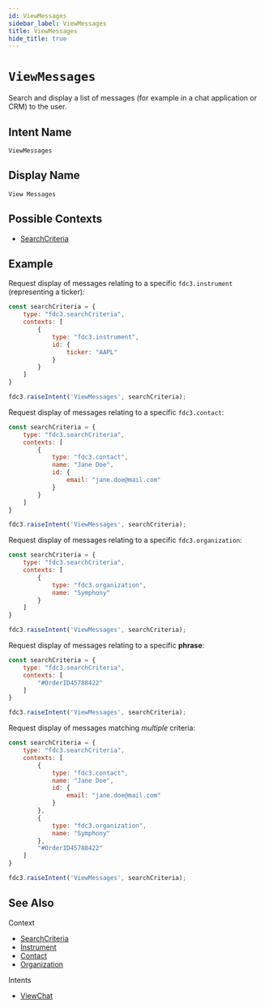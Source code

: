 ```yaml
---
id: ViewMessages
sidebar_label: ViewMessages
title: ViewMessages
hide_title: true
---
```

# `ViewMessages`

Search and display a list of messages (for example in a chat application or CRM) to the user. 

## Intent Name

`ViewMessages`

## Display Name

`View Messages`

## Possible Contexts

* [SearchCriteria](../../context/ref/SearchCriteria)

## Example

Request display of messages relating to a specific `fdc3.instrument` (representing a ticker):
```js
const searchCriteria = {
    type: "fdc3.searchCriteria",
    contexts: [
        {
            type: "fdc3.instrument",
            id: {
                ticker: "AAPL"
            }
        }
    ]
}

fdc3.raiseIntent('ViewMessages', searchCriteria);
```

Request display of messages relating to a specific `fdc3.contact`:

```js
const searchCriteria = {
    type: "fdc3.searchCriteria",
    contexts: [
        {
            type: "fdc3.contact",
            name: "Jane Doe",
            id: {
                email: "jane.doe@mail.com"
            }
        }
    ]
}

fdc3.raiseIntent('ViewMessages', searchCriteria);
```

Request display of messages relating to a specific `fdc3.organization`:

```js
const searchCriteria = {
    type: "fdc3.searchCriteria",
    contexts: [
        {
            type: "fdc3.organization",
            name: "Symphony"
        }
    ]
}

fdc3.raiseIntent('ViewMessages', searchCriteria);
```

Request display of messages relating to a specific **phrase**:

```js
const searchCriteria = {
    type: "fdc3.searchCriteria",
    contexts: [
        "#OrderID45788422"
    ]
}

fdc3.raiseIntent('ViewMessages', searchCriteria);
```

Request display of messages matching _multiple_ criteria:
```js
const searchCriteria = {
    type: "fdc3.searchCriteria",
    contexts: [
        {
            type: "fdc3.contact",
            name: "Jane Doe",
            id: {
                email: "jane.doe@mail.com"
            }
        },
        {
            type: "fdc3.organization",
            name: "Symphony"
        },
        "#OrderID45788422"
    ]
}

fdc3.raiseIntent('ViewMessages', searchCriteria);
```

## See Also

Context

* [SearchCriteria](../../context/ref/SearchCriteria)
* [Instrument](../../context/ref/Instrument)
* [Contact](../../context/ref/Contact)
* [Organization](../../context/ref/Organization)

Intents

* [ViewChat](ViewChat)